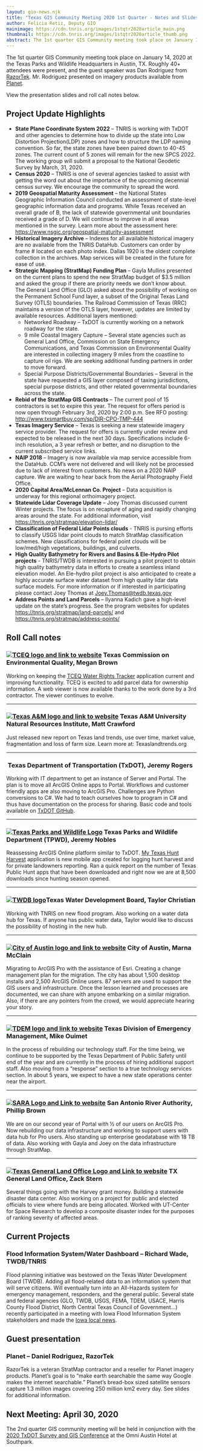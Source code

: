 ```yaml
---
layout: gio-news.njk
title: "Texas GIS Community Meeting 2020 1st Quarter - Notes and Slides"
author: Felicia Retiz, Deputy GIO
mainimage: https://cdn.tnris.org/images/1stqtr2020article_main.png
thumbnail: https://cdn.tnris.org/images/1stqtr2020article_thumb.png
abstract: The 1st quarter GIS Community meeting took place on January 14, 2020 at the Texas Parks and Wildlife Headquarters in Austin, TX.
---
```


<p class="lead">The 1st quarter GIS Community meeting took place on January 14, 2020 at the Texas Parks and Wildlife Headquarters in Austin, TX. Roughly 40+ attendees were present, and the guest speaker was Dan Rodriguez from <a href="https://www.razor-tek.com/">RazorTek</a>. Mr. Rodriguez presented on imagery products available from <a href="https://www.planet.com/">Planet</a>.</p>

View the presentation slides and roll call notes below.

<script async class="speakerdeck-embed" data-id="dd7579e841a448cfa3ad45f14471dafb" data-ratio="1.77777777777778" src="//speakerdeck.com/assets/embed.js"></script>

## Project Update Highlights

-   **State Plane Coordinate System 2022** – TNRIS is working with TxDOT and other agencies to determine how to divide up the state into Low Distortion Projection(LDP) zones and how to structure the LDP naming convention. So far, the state zones have been paired down to 40-45 zones. The current count of 5 zones will remain for the new SPCS 2022. The working group will submit a proposal to the National Geodetic Survey by March, 31, 2020.
-   **Census 2020** – TNRIS is one of several agencies tasked to assist with getting the word out about the importance of the upcoming decennial census survey. We encourage the community to spread the word.
-   **2019 Geospatial Maturity Assessment** – the National States Geographic Information Council conducted an assessment of state-level geographic information data and programs. While Texas received an overall grade of B, the lack of statewide governmental unit boundaries received a grade of D. We will continue to improve in all areas mentioned in the survey. Learn more about the assessment here: <https://www.nsgic.org/geospatial-maturity-assessment>
-   **Historical Imagery Archive** – Indexes for all available historical imagery are no available from the TNRIS DataHub. Customers can order by frame # located on each photo index. Dallas 1920 is the oldest complete collection in the archives. Map services will be created in the future for ease of use.
-   **Strategic Mapping (StratMap) Funding Plan** – Gayla Mullins presented on the current plans to spend the new StratMap budget of $3.5 million and asked the group if there are priority needs we don’t know about. The General Land Office (GLO) asked about the possibility of working on the Permanent School Fund layer, a subset of the Original Texas Land Survey (OTLS) boundaries. The Railroad Commission of Texas (RRC) maintains a version of the OTLS layer, however, updates are limited by available resources. Additional layers mentioned:
    -   Networked Roadway – TxDOT is currently working on a network roadway for the state.
    -   9 mile Coastal Imagery Capture – Several state agencies such as General Land Office, Commission on State Emergency Communications, and Texas Commission on Environmental Quality are interested in collecting imagery 9 miles from the coastline to capture oil rigs. We are seeking additional funding partners in order to move forward.
    -   Special Purpose Districts/Governmental Boundaries – Several in the state have requested a GIS layer composed of taxing jurisdictions, special purpose districts, and other related governmental boundaries across the state.
-   **Rebid of the StratMap GIS Contracts** – The current pool of 15 contractors is set to expire this year. The request for offers period is now open through February 3rd, 2020 by 2:00 p.m. See RFO posting: <http://www.txsmartbuy.com/sp/DIR-CPO-TMP-444>
-   **Texas Imagery Service** – Texas is seeking a new statewide imagery service provider. The request for offers is currently under review and expected to be released in the next 30 days. Specifications include 6-inch resolution, a 3 year refresh or better, and no disruption to the current subscribed service links.
-   **NAIP 2018** – Imagery is now available via map service accessible from the DataHub. CCM’s were not delivered and will likely not be processed due to lack of interest from customers. No news on a 2020 NAIP capture. We are waiting to hear back from the Aerial Photography Field Office.
-   **2020 Capital Area/McLennan Co. Project** – Data acquisition is underway for this regional orthoimagery project.
-   **Statewide Lidar Coverage Update** – Joey Thomas discussed current Winter projects. The focus is on recapture of aging and rapidly changing areas around the state. For additional information, visit <https://tnris.org/stratmap/elevation-lidar/>
-   **Classification of Federal Lidar Points clouds** - TNRIS is pursing efforts to classify USGS lidar point clouds to match StratMap classification schemes. New classifications for federal point clouds will be low/med/high vegetations, buildings, and culverts.
-   **High Quality Bathymetry for Rivers and Basins & Ele-Hydro Pilot projects** - TNRIS/TWDB is interested in pursuing a pilot project to obtain high quality bathymetry data in efforts to create a seamless inland elevation model. An Ele-hydro pilot project is also anticipated to create a highly accurate surface water dataset from high quality lidar data surface models.  For more information or if interested in participating please contact Joey Thomas at Joey.Thomas@twdb.texas.gov
-   **Address Points and Land Parcels** – Ilyanna Kadich gave a high-level update on the state’s progress. See the program websites for updates <https://tnris.org/stratmap/land-parcels/>  and <https://tnris.org/stratmap/address-points/>

## Roll Call notes

<h3><a href="https://www.tceq.texas.gov"><img class="float-right" src="https://cdn.tnris.org/images/tceq_logo_sm.jpg" alt="TCEQ logo and link to website"></a>  Texas Commission on Environmental Quality, Megan Brown</h3>

Working on keeping the [TCEQ Water Rights Tracker](https://tceq.maps.arcgis.com/home/item.html?id=796b001513b9407a9818897b4dc1ec4d) application current and improving functionality. TCEQ is excited to add parcel data for ownership information. A web viewer is now available thanks to the work done by a 3rd contractor. The viewer continues to evolve.

* * *

<h3><a href="https://www.tamu.edu/"><img class="float-right" src="https://cdn.tnris.org/images/nri_black_md.png" alt="Texas A&M logo and link to website"></a> Texas A&amp;M University Natural Resources Institute, Matt Crawford</h3>

Just released new report on Texas land trends, use over time, market value, fragmentation and loss of farm size. Learn more at: Texaslandtrends.org

* * *

<h3><a href="http://www.txdot.gov/"><img class="float-right" alt="" src="https://cdn.tnris.org/images/txdot_logo.jpg"></a> Texas Department of Transportation (TxDOT), Jeremy Rogers</h3>

Working with IT department to get an instance of Server and Portal. The plan is to move all ArcGIS Online apps to Portal. Workflows and customer friendly apps are also moving to ArcGIS Pro. Challenges are Python conversions to C#. We had to teach ourselves how to program in C# and thus have documentation on the process for sharing. Basic code and tools available on [TxDOT GitHub](https://github.com/TxDOT).

* * *

<h3><a href="https://tpwd.texas.gov/"><img class="float-right" src="https://cdn.tnris.org/images/tpwd_logo.jpg" alt="Texas Parks and Wildlife Logo"></a> Texas Parks and Wildlife Department (TPWD), Jeremy Nobles</h3>  

Reassessing ArcGIS Online platform similar to TxDOT. [My Texas Hunt Harvest](https://tpwd.texas.gov/huntwild/hunt/hunt-harvest-app/) application is new mobile app created for logging hunt harvest and for private landowners reporting. Ran a quick report on the number of Texas Public Hunt apps that have been downloaded and right now we are at 8,500 downloads since hunting season opened.

* * *

<h3><a href="https://www.twdb.texas.gov/"><img class="float-right" src="https://cdn.tnris.org/images/twdb_web_med.jpg" alt="TWDB logo"></a>Texas Water Development Board, Taylor Christian</h3>

Working with TNRIS on new flood program. Also working on a water data hub for Texas. If anyone has public water data, Taylor would like to discuss the possibility of hosting in the new hub.

* * *

<h3><a href="http://www.austintexas.gov"><img class="float-right" src="https://cdn.tnris.org/images/coa_logo_sm.png" alt="City of Austin logo and link to website"></a>  City of Austin, Marna McClain</h3>

Migrating to ArcGIS Pro with the assistance of Esri. Creating a change management plan for the migration. The city has about 1,500 desktop installs and 2,500 ArcGIS Online users. 87 servers are used to support the GIS users and infrastructure. Once the lesson learned and processes are documented, we can share with anyone embarking on a similar migration. Also, if there are any pointers from the crowd, we would appreciate hearing your story.

* * *

<h3><a href="https://www.dps.texas.gov/dem/"><img class="float-right" src="https://cdn.tnris.org/images/tdem_logo.jpg" alt="TDEM logo and link to website"></a>  Texas Division of Emergency Management, Mike Ouimet</h3>

In the process of rebuilding our technology staff. For the time being, we continue to be supported by the Texas Department of Public Safety until end of the year and are currently in the process of hiring additional support staff. Also moving from a “response” section to a true technology services section. In about 5 years, we expect to have a new state operations center near the airport.

* * *

<h3><a href="https://www.sara-tx.org/"><img class="float-right" alt="SARA Logo and Link to website" src="https://cdn.tnris.org/images/sara_logo.jpg"></a> San Antonio River Authority, Phillip Brown</h3>

We are on our second year of Portal with ½ of our users on ArcGIS Pro. Now rebuilding our data infrastructure and working to support users with data hub for Pro users. Also standing up enterprise geodatabase with 18 TB of data. Also working with Gayla and Joey on the data infrastructure through StratMap.

* * *

<h3><a href="http://www.glo.texas.gov/"><img class="float-right" alt="Texas General Land Office Logo and Link to website" src="https://cdn.tnris.org/images/tx_glo_logo.jpg"></a> TX General Land Office, Zack Stern</h3>  

Several things going with the Harvey grant money. Building a statewide disaster data center. Also working on a project for public and elected officials to view where funds are being allocated. Worked with UT-Center for Space Research to develop a composite disaster index for the purposes of ranking severity of affected areas.

## Current Projects

### Flood Information System/Water Dashboard – Richard Wade, TWDB/TNRIS

Flood planning initiative was bestowed on the Texas Water Development Board (TWDB). Adding all flood-related data to an information system that will serve citizens. Will eventually turn into an All-Hazards system for emergency management, responders, and the general public. Several state and federal agencies (GLO, TWDB, USGS, FEMA, TDEM, USACE, Harris County Flood District, North Central Texas Council of Government…) recently participated in a meeting with Iowa Flood Information System stakeholders and made the [Iowa local news](https://www.thegazette.com/subject/news/education/texas-delegation-visits-ui-based-iowa-flood-center-to-study-up-on-flood-readiness-20200108).

## Guest presentation

### Planet  – Daniel Rodriguez, RazorTek

RazorTek is a veteran StratMap contractor and a reseller for Planet imagery products. Planet’s goal is to “make earth searchable the same way Google makes the internet searchable.” Planet’s bread-box sized satellite sensors capture 1.3 million images covering 250 million km2 every day. See slides for additional information.

<script async class="speakerdeck-embed" data-id="0be53f5307fa4248b93ac35cb548e89b" data-ratio="1.77777777777778" src="//speakerdeck.com/assets/embed.js"></script>

## Next Meeting: April 30, 2020

The 2nd quarter GIS community meeting will be held in conjunction with the [2020 TxDOT Survey and GIS Conference](https://events.tti.tamu.edu/conference/2020-txdot-survey-and-gis-conference/) at the Omni Austin Hotel at Southpark.
